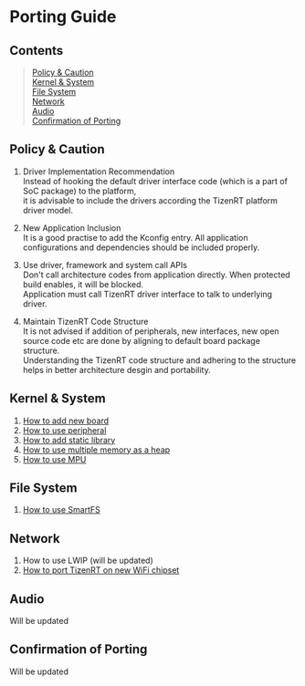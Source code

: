 # Porting Guide

## Contents
> [Policy & Caution](#policy--caution)  
> [Kernel & System](#kernel--system)  
> [File System](#file-system)  
> [Network](#network)  
> [Audio](#audio)  
> [Confirmation of Porting](#confirmation-of-porting)

## Policy & Caution
1. Driver Implementation Recommendation  
Instead of hooking the default driver interface code (which is a part of SoC package) to the platform,  
it is advisable to include the drivers according the TizenRT platform driver model.

2. New Application Inclusion  
It is a good practise to add the Kconfig entry. All application configurations and dependencies should be included properly.

3. Use driver, framework and system call APIs  
Don't call architecture codes from application directly. When protected build enables, it will be blocked.  
Application must call TizenRT driver interface to talk to underlying driver.

4. Maintain TizenRT Code Structure  
It is not advised if addition of peripherals, new interfaces, new open source code etc are done by aligning to default board package structure.  
Understanding the TizenRT code structure and adhering to the structure helps in better architecture desgin and portability.

## Kernel & System
1. [How to add new board](HowToAddnewBoard.md)
2. [How to use peripheral](HowToUsePeripheral.md)
3. [How to add static library](HowToAddStaticLibrary.md)
4. [How to use multiple memory as a heap](HowToUseMultiHeap.md)
5. [How to use MPU](HowToUseMPU.md)

## File System
1. [How to use SmartFS](HowToUseSmartFS.md)

## Network
1. How to use LWIP (will be updated)
2. [How to port TizenRT on new WiFi chipset](HowToPortTizenRTOnWiFiChipset.md)

## Audio
Will be updated

## Confirmation of Porting
Will be updated

